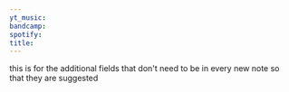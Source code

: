 ```yaml
---
yt_music: 
bandcamp: 
spotify: 
title:
---
```

this is for the additional fields that don't need to be in every new note so that they are suggested